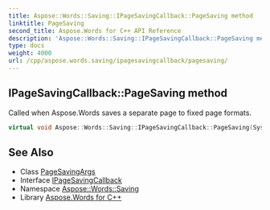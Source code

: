 ```yaml
---
title: Aspose::Words::Saving::IPageSavingCallback::PageSaving method
linktitle: PageSaving
second_title: Aspose.Words for C++ API Reference
description: 'Aspose::Words::Saving::IPageSavingCallback::PageSaving method. Called when Aspose.Words saves a separate page to fixed page formats in C++.'
type: docs
weight: 4000
url: /cpp/aspose.words.saving/ipagesavingcallback/pagesaving/
---
```

## IPageSavingCallback::PageSaving method


Called when Aspose.Words saves a separate page to fixed page formats.

```cpp
virtual void Aspose::Words::Saving::IPageSavingCallback::PageSaving(System::SharedPtr<Aspose::Words::Saving::PageSavingArgs> args)=0
```

## See Also

* Class [PageSavingArgs](../../pagesavingargs/)
* Interface [IPageSavingCallback](../)
* Namespace [Aspose::Words::Saving](../../)
* Library [Aspose.Words for C++](../../../)
